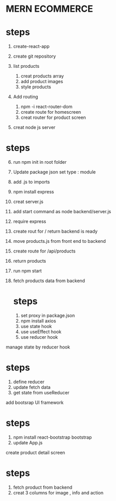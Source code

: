 # MERN ECOMMERCE

# steps

1. create-react-app
2. create git repository
3. list products

   1. creat products array
   2. add product images
   3. style products

4. Add routing

   1. npm -i react-router-dom
   2. create route for homescreen
   3. creat router for product screen

5. creat node js server

# steps

6. run npm init in root folder
7. Update package json set type : module
8. add .js to imports
9. npm install express
10. creat server.js
11. add start command as node backend/server.js
12. require express
13. create rout for / return backend is ready
14. move products.js from front end to backend
15. create route for /api/products
16. return products
17. run npm start

18. fetch products data from backend
    # steps
    1. set proxy in package.json
    2. npm install axios
    3. use state hook
    4. use useEffect hook
    5. use reducer hook

manage state by reducer hook

# steps

1. define reducer
2. update fetch data
3. get state from useReducer

add bootsrap UI framework

# steps

1. npm install react-bootstrap bootstrap
2. update App.js

create product detail screen

# steps

1. fetch product from backend
2. creat 3 columns for image , info and action
